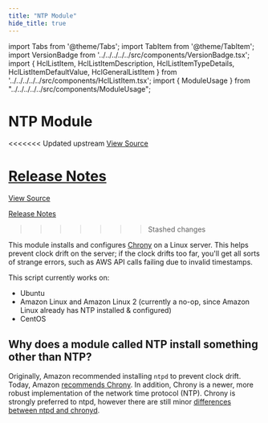 ```yaml
---
title: "NTP Module"
hide_title: true
---
```


import Tabs from '@theme/Tabs';
import TabItem from '@theme/TabItem';
import VersionBadge from '../../../../../src/components/VersionBadge.tsx';
import { HclListItem, HclListItemDescription, HclListItemTypeDetails, HclListItemDefaultValue, HclGeneralListItem } from '../../../../../src/components/HclListItem.tsx';
import { ModuleUsage } from "../../../../../src/components/ModuleUsage";

<VersionBadge repoTitle="Security Modules" version="0.67.8" lastModifiedVersion="0.67.1"/>

# NTP Module

<<<<<<< Updated upstream
<a href="https://github.com/tnn-gruntwork-io/terraform-aws-security/tree/v0.67.8/modules/ntp" className="link-button" title="View the source code for this module in GitHub.">View Source</a>

<a href="https://github.com/tnn-gruntwork-io/terraform-aws-security/releases/tag/v0.67.1" className="link-button" title="Release notes for only versions which impacted this module.">Release Notes</a>
=======
<a href="https://github.com/tnn-gruntwork-io/terraform-aws-security/tree/v0.67.8/modules/ntp" className="link-button" title="View the source code for this module in GitHub.">View Source</a>

<a href="https://github.com/tnn-gruntwork-io/terraform-aws-security/releases/tag/v0.67.1" className="link-button" title="Release notes for only versions which impacted this module.">Release Notes</a>
>>>>>>> Stashed changes

This module installs and configures [Chrony](https://chrony.tuxfamily.org/) on a Linux server. This helps prevent clock drift on the
server; if the clock drifts too far, you'll get all sorts of strange errors, such as AWS API calls failing due to
invalid timestamps.

This script currently works on:

*   Ubuntu
*   Amazon Linux and Amazon Linux 2 (currently a no-op, since Amazon Linux already has NTP installed & configured)
*   CentOS

## Why does a module called NTP install something other than NTP?

Originally, Amazon recommended installing `ntpd` to prevent clock drift. Today, Amazon [recommends Chrony](https://docs.aws.amazon.com/AWSEC2/latest/UserGuide/set-time.html). In addition, Chrony is a newer, more robust implementation of the network time protocol (NTP). Chrony is strongly preferred to ntpd, however there are still minor [differences between ntpd and chronyd](https://access.redhat.com/documentation/en-us/red_hat_enterprise_linux/7/html/system_administrators_guide/ch-configuring_ntp_using_the_chrony_suite#sect-differences_between_ntpd_and_chronyd).


<!-- ##DOCS-SOURCER-START
{
  "originalSources": [
<<<<<<< Updated upstream
    "https://github.com/tnn-gruntwork-io/terraform-aws-security/tree/v0.67.8/modules/ntp/readme.md",
    "https://github.com/tnn-gruntwork-io/terraform-aws-security/tree/v0.67.8/modules/ntp/variables.tf",
    "https://github.com/tnn-gruntwork-io/terraform-aws-security/tree/v0.67.8/modules/ntp/outputs.tf"
=======
    "https://github.com/tnn-gruntwork-io/terraform-aws-security/tree/v0.67.8/modules/ntp/readme.md",
    "https://github.com/tnn-gruntwork-io/terraform-aws-security/tree/v0.67.8/modules/ntp/variables.tf",
    "https://github.com/tnn-gruntwork-io/terraform-aws-security/tree/v0.67.8/modules/ntp/outputs.tf"
>>>>>>> Stashed changes
  ],
  "sourcePlugin": "module-catalog-api",
  "hash": "36487fe00aced078be2f094ba1418f4d"
}
##DOCS-SOURCER-END -->
